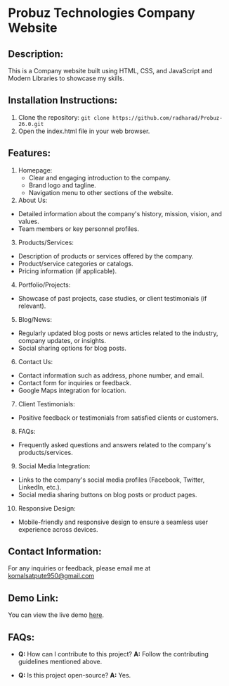 # Probuz Technologies Company Website

## Description:
This is a Company website built using HTML, CSS, and JavaScript and Modern Libraries to showcase my skills.

## Installation Instructions:
1. Clone the repository: `git clone https://github.com/radharad/Probuz-26.0.git `
2. Open the index.html file in your web browser.

## Features:
1. Homepage:
   - Clear and engaging introduction to the company.
   - Brand logo and tagline.
   - Navigation menu to other sections of the website.
2. About Us:
  - Detailed information about the company's history, mission, vision, and values.
  - Team members or key personnel profiles.
3. Products/Services:
  - Description of products or services offered by the company.
  - Product/service categories or catalogs.
  - Pricing information (if applicable).
4. Portfolio/Projects:
  - Showcase of past projects, case studies, or client testimonials (if relevant).
5. Blog/News:
  - Regularly updated blog posts or news articles related to the industry, company updates, or insights.
  - Social sharing options for blog posts.
6. Contact Us:
  - Contact information such as address, phone number, and email.
  - Contact form for inquiries or feedback.
  - Google Maps integration for location.
7. Client Testimonials:
  - Positive feedback or testimonials from satisfied clients or customers.
8. FAQs:
  - Frequently asked questions and answers related to the company's products/services.
9. Social Media Integration:
  - Links to the company's social media profiles (Facebook, Twitter, LinkedIn, etc.).
  - Social media sharing buttons on blog posts or product pages.
10. Responsive Design:
  - Mobile-friendly and responsive design to ensure a seamless user experience across devices.

## Contact Information:
For any inquiries or feedback, please email me at komalsatpute950@gmail.com

## Demo Link:
You can view the live demo [here](https://calm-zuccutto-3cc79e.netlify.app).

## FAQs:
- **Q:** How can I contribute to this project?
  **A:** Follow the contributing guidelines mentioned above.

- **Q:** Is this project open-source?
  **A:** Yes.
